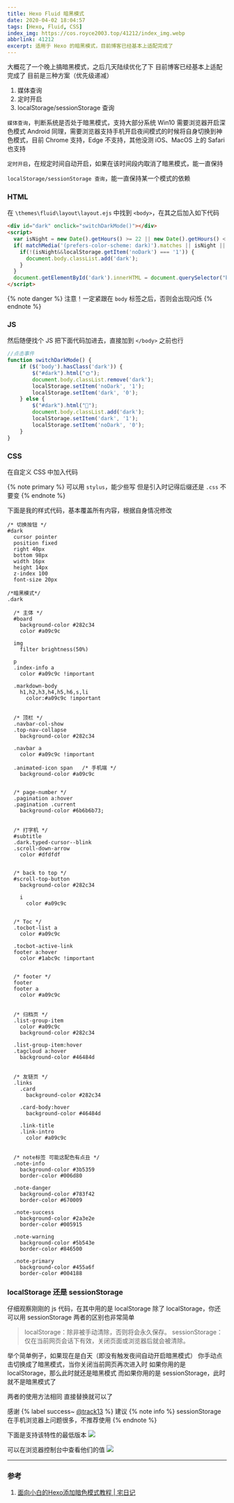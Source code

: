 ```yaml
---
title: Hexo Fluid 暗黑模式
date: 2020-04-02 18:04:57
tags: [Hexo, Fluid, CSS]
index_img: https://cos.royce2003.top/41212/index_img.webp
abbrlink: 41212
excerpt: 适用于 Hexo 的暗黑模式，目前博客已经基本上适配完成了
---
```


大概花了一个晚上搞暗黑模式，之后几天陆续优化了下
目前博客已经基本上适配完成了
目前是三种方案（优先级递减）
1. 媒体查询
2. 定时开启
3. localStorage/sessionStorage 查询
<!--more-->
`媒体查询`，判断系统是否处于暗黑模式，支持大部分系统
Win10 需要浏览器开启深色模式
Android 同理，需要浏览器支持手机开启夜间模式的时候将自身切换到神色模式，目前 Chrome 支持，Edge 不支持，其他没测
iOS、MacOS 上的 Safari 也支持

`定时开启`，在规定时间自动开启，如果在该时间段内取消了暗黑模式，能一直保持

`localStorage/sessionStorage 查询`，能一直保持某一个模式的依赖

### HTML

在 `\themes\fluid\layout\layout.ejs` 中找到 `<body>`，在其之后加入如下代码

```html
<div id="dark" onclick="switchDarkMode()"></div>
<script>
  var isNight = new Date().getHours() >= 22 || new Date().getHours() < 7;
  if( matchMedia('(prefers-color-scheme: dark)').matches || isNight || localStorage.getItem('dark') === '1') {
    if(!(isNight&&localStorage.getItem('noDark') === '1')) {
      document.body.classList.add('dark');
    }
  }
  document.getElementById('dark').innerHTML = document.querySelector("body").classList.contains("dark")?"🌙":"🌞";
</script>
```

{% note danger %}
注意！一定紧跟在 `body` 标签之后，否则会出现闪烁
{% endnote %}



### JS

然后随便找个 JS 把下面代码加进去，直接加到 `</body>` 之前也行

```js
//点击事件
function switchDarkMode() {
	if ($('body').hasClass('dark')) {
		$("#dark").html("🌞");
		document.body.classList.remove('dark');
		localStorage.setItem('noDark', '1');
		localStorage.setItem('dark', '0');
	} else {
		$("#dark").html("🌙"); 
		document.body.classList.add('dark');
		localStorage.setItem('dark', '1');
		localStorage.setItem('noDark', '0');
	}
}
```

### CSS

在自定义 CSS 中加入代码

{% note primary %}
可以用 `stylus`，能少些写
但是引入时记得后缀还是 `.css` 不要变
{% endnote %}

下面是我的样式代码，基本覆盖所有内容，根据自身情况修改

```stylus
/* 切换按钮 */
#dark
  cursor pointer
  position fixed
  right 40px
  bottom 98px
  width 16px
  height 14px
  z-index 100
  font-size 20px

/*暗黑模式*/
.dark

  /* 主体 */
  #board 
    background-color #282c34
    color #a09c9c
  
  img  
    filter brightness(50%)

  p
  .index-info a  
    color #a09c9c !important

  .markdown-body
    h1,h2,h3,h4,h5,h6,s,li  
      color:#a09c9c !important
    

  /* 顶栏 */
  .navbar-col-show
  .top-nav-collapse  
    background-color #282c34
    
  .navbar a  
    color #a09c9c !important
    
  .animated-icon span   /* 手机端 */
    background-color #a09c9c


  /* page-number */
  .pagination a:hover
  .pagination .current  
    background-color #6b6b6b73;


  /* 打字机 */
  #subtitle
  .dark.typed-cursor--blink
  .scroll-down-arrow
    color #dfdfdf


  /* back to top */
  #scroll-top-button
    background-color #282c34

    i
      color #a09c9c
    

  /* Toc */
  .tocbot-list a
    color #a09c9c

  .tocbot-active-link
  footer a:hover
    color #1abc9c !important


  /* footer */
  footer
  footer a
    color #a09c9c
    

  /* 归档页 */
  .list-group-item
    color #a09c9c
    background-color #282c34
    
  .list-group-item:hover
  .tagcloud a:hover
    background-color #46484d


  /* 友链页 */
  .links
    .card  
      background-color #282c34
        
    .card-body:hover  
      background-color #46484d
        
    .link-title
    .link-intro  
      color #a09c9c
    

  /* note标签 可能这配色有点丑 */
  .note-info
    background-color #3b5359
    border-color #006d80

  .note-danger
    background-color #783f42
    border-color #670009

  .note-success
    background-color #2a3e2e
    border-color #005915

  .note-warning
    background-color #5b543e
    border-color #846500

  .note-primary
    background-color #455a6f
    border-color #004188
```

### localStorage 还是 sessionStorage

仔细观察刚刚的 js 代码，在其中用的是 localStorage
除了 localStorage，你还可以用 sessionStorage
两者的区别也非常简单

> localStorage：除非被手动清除，否则将会永久保存。
> sessionStorage： 仅在当前网页会话下有效，关闭页面或浏览器后就会被清除。

举个简单例子，如果现在是白天（即没有触发夜间自动开启暗黑模式）
你手动点击切换成了暗黑模式，当你关闭当前网页再次进入时
如果你用的是 localStorage，那么此时就还是暗黑模式
而如果你用的是 sessionStorage，此时就不是暗黑模式了

两者的使用方法相同
直接替换就可以了

感谢 {% label success~ <a href="https://crosschannel.cc">@track13</a> %} 建议
{% note info %}
sessionStorage 在手机浏览器上问题很多，不推荐使用
{% endnote %}

下面是支持该特性的最低版本
![](https://cos.royce2003.top/41212/01.webp)

可以在浏览器控制台中查看他们的值
![](https://cos.royce2003.top/41212/02.webp)

---

### 参考

1. [面向小白的Hexo添加暗色模式教程 | 宅日记](https://crosschannel.cc/daily/hexo%E6%B7%BB%E5%8A%A0%E6%9A%97%E8%89%B2%E6%A8%A1%E5%BC%8F.html)